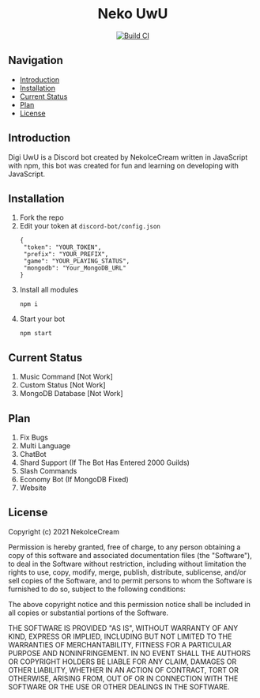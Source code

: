 <h1 align="center">Neko UwU</h1>

<div align="center">
	<a href="https://github.com/NekoIceCream/discord-bot/actions">
		<img src="https://github.com/NekoIceCream/discord-bot/actions/workflows/checker-ci.yml/badge.svg" alt="Build CI" />
	</a>
</div>

## Navigation
- [Introduction](#introduction)
- [Installation](#installation)
- [Current Status](#Current-Status)
- [Plan](#Plan)
- [License](#license)

## Introduction
Digi UwU is a Discord bot created by NekoIceCream written in JavaScript with npm, this bot was created for fun and learning on developing with JavaScript.

## Installation
1. Fork the repo
2. Edit your token at `discord-bot/config.json`
   ```
   {
    "token": "YOUR_TOKEN",
    "prefix": "YOUR_PREFIX",
    "game": "YOUR_PLAYING_STATUS",
    "mongodb": "Your_MongoDB_URL"
   }
   ```
3. Install all modules
   ```
   npm i
   ```
4. Start your bot 
   ```
   npm start
   ```

## Current Status
1. Music Command [Not Work]
2. Custom Status [Not Work]
3. MongoDB Database [Not Work]

## Plan
1. Fix Bugs
2. Multi Language
3. ChatBot
4. Shard Support (If The Bot Has Entered 2000 Guilds)
5. Slash Commands
6. Economy Bot (If MongoDB Fixed)
7. Website

## License
Copyright (c) 2021 NekoIceCream

Permission is hereby granted, free of charge, to any person obtaining a copy of this software and associated documentation files (the "Software"), to deal in the Software without restriction, including without limitation the rights to use, copy, modify, merge, publish, distribute, sublicense, and/or sell copies of the Software, and to permit persons to whom the Software is furnished to do so, subject to the following conditions:

The above copyright notice and this permission notice shall be included in all copies or substantial portions of the Software.

THE SOFTWARE IS PROVIDED "AS IS", WITHOUT WARRANTY OF ANY KIND, EXPRESS OR IMPLIED, INCLUDING BUT NOT LIMITED TO THE WARRANTIES OF MERCHANTABILITY, FITNESS FOR A PARTICULAR PURPOSE AND NONINFRINGEMENT. IN NO EVENT SHALL THE AUTHORS OR COPYRIGHT HOLDERS BE LIABLE FOR ANY CLAIM, DAMAGES OR OTHER LIABILITY, WHETHER IN AN ACTION OF CONTRACT, TORT OR OTHERWISE, ARISING FROM, OUT OF OR IN CONNECTION WITH THE SOFTWARE OR THE USE OR OTHER DEALINGS IN THE SOFTWARE.

